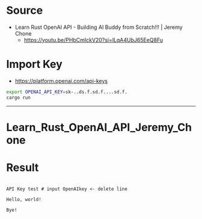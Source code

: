 # Source

- Learn Rust OpenAI API - Building AI Buddy from Scratch!!! | Jeremy Chone
  - https://youtu.be/PHbCmIckV20?si=lLqA4UbJ65EeQ8Fu 


# Import Key

- https://platform.openai.com/api-keys

```bash
export OPENAI_API_KEY=sk-..ds.f.sd.f....sd.f.
cargo run
```

<hr>

# Learn_Rust_OpenAI_API_Jeremy_Chone

# Result

```

API Key test # input OpenAIkey <- delete line

Hello, world!

Bye!
```
